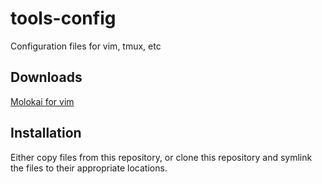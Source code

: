 # tools-config
Configuration files for vim, tmux, etc

## Downloads
[Molokai for vim](https://github.com/tomasr/molokai)

## Installation
Either copy files from this repository, or clone this repository and symlink the files to their appropriate locations.
